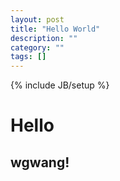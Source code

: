 ```yaml
---
layout: post
title: "Hello World"
description: ""
category: ""
tags: []
---
```

{% include JB/setup %}



# Hello #

## wgwang! ##


